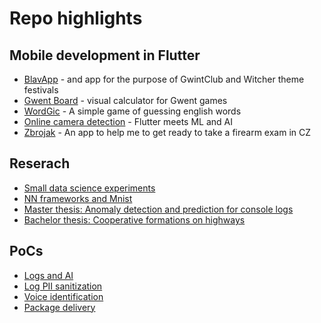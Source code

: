 # Repo highlights

## Mobile development in Flutter

- [BlavApp](https://github.com/OBorovec/BlavApp) - and app for the purpose of GwintClub and Witcher theme festivals
- [Gwent Board](https://github.com/OBorovec/GwentBoard) - visual calculator for Gwent games
- [WordGic](https://github.com/OBorovec/WordGic) - A simple game of guessing english words
- [Online camera detection](https://github.com/OBorovec/FlutterOnlineDetectionApp) - Flutter meets ML and AI
- [Zbrojak](https://github.com/OBorovec/Zbrojak) - An app to help me to get ready to take a firearm exam in CZ

## Reserach

- [Small data science experiments](https://github.com/OBorovec/ds-experiments)
- [NN frameworks and Mnist](https://github.com/OBorovec/ds-MnistAndNN)
- [Master thesis: Anomaly detection and prediction for console logs](https://github.com/OBorovec/research-AnomalyDetectionAndPrediction)
- [Bachelor thesis: Cooperative formations on highways](https://github.com/OBorovec/research-CooperativeFormationsOnHighway)

## PoCs
- [Logs and AI](https://github.com/OBorovec/poc-log-ai)
- [Log PII sanitization](https://github.com/OBorovec/poc-log-pii-sanitization)
- [Voice identification](https://github.com/OBorovec/poc-voice-identification)
- [Package delivery](https://github.com/OBorovec/poc-package-delivery)
